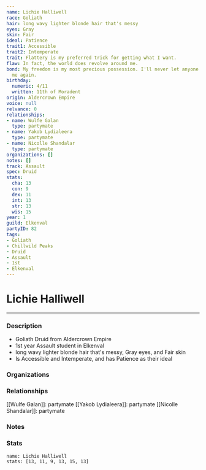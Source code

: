 ```yaml
---
name: Lichie Halliwell
race: Goliath
hair: long wavy lighter blonde hair that's messy
eyes: Gray
skin: Fair
ideal: Patience
trait1: Accessible
trait2: Intemperate
trait: Flattery is my preferred trick for getting what I want.
flaw: In fact, the world does revolve around me.
bond: My freedom is my most precious possession. I'll never let anyone take it from
  me again.
birthday:
  numeric: 4/11
  written: 11th of Moradent
origin: Aldercrown Empire
voice: null
relvance: 0
relationships:
- name: Wulfe Galan
  type: partymate
- name: Yakob Lydialeera
  type: partymate
- name: Nicolle Shandalar
  type: partymate
organizations: []
notes: []
track: Assault
spec: Druid
stats:
  cha: 13
  con: 9
  dex: 11
  int: 13
  str: 13
  wis: 15
year: 1
guild: Elkenval
partyID: 82
tags:
- Goliath
- Chillwild Peaks
- Druid
- Assault
- 1st
- Elkenval
---
```

# Lichie Halliwell
---
### Description
- Goliath Druid from Aldercrown Empire
- 1st year Assault student in Elkenval
- long wavy lighter blonde hair that's messy, Gray eyes, and Fair skin
- Is Accessible and Intemperate, and has Patience as their ideal

### Organizations

### Relationships
[[Wulfe Galan]]: partymate
[[Yakob Lydialeera]]: partymate
[[Nicolle Shandalar]]: partymate

### Notes

### Stats
```statblock
name: Lichie Halliwell
stats: [13, 11, 9, 13, 15, 13]
```